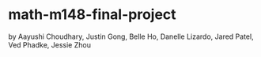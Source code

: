 # math-m148-final-project
by Aayushi Choudhary, Justin Gong, Belle Ho, Danelle Lizardo, Jared Patel, Ved Phadke, Jessie Zhou
